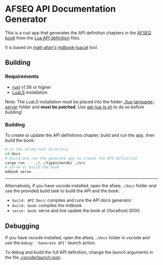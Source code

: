 # AFSEQ API Documentation Generator

This is a rust app that generates the API definition chapters in the [AFSEQ book](https://emuell.github.io/afseq/) from the [Lua API definition](../../types/nerdo/) files.

It is based on [matt-allan's](https://github.com/matt-allan) [mdbook-luacat](https://github.com/matt-allan/mdbook-luacats)  tool.


## Building 

### Requirements

- [rust](https://www.rust-lang.org/tools/install) v1.56 or higher
- [LuaLS](https://github.com/luals/lua-language-server) installation

Note: The LuaLS installation must be placed into the folder [./lua-language-server](./lua-language-server) folder and **must be patched**. Use [get-lua-ls.sh](./get-lua-ls.sh) to do so before building!

### Building

To create or update the API definitions chapter, build and run the app, then build the book:

```bash
# in the afseq root directory
cd docs 
# build and run the generate app to create the API definition
cargo run -- ../../types/nerdo/ ./src 
# serve or build the book
mdbook serve 
```

---

Alternatively, if you have vscode installed, open the afseq `./docs` folder and use the provided build task to build the API and the book:

- `build: API Docs`: compiles and runs the API docs generator
- `build: book`: compiles the mdbook
- `serve: book`: serve and live update the book at //localhost:3000 


## Debugging

If you have vscode installed, open the afseq `./docs` folder in vscode and use the `Debug: 'Generate API'` launch action.

To debug and build the full API definition, change the launch arguments in the file [.vscode/launch.json](../.vscode/launch.json).
